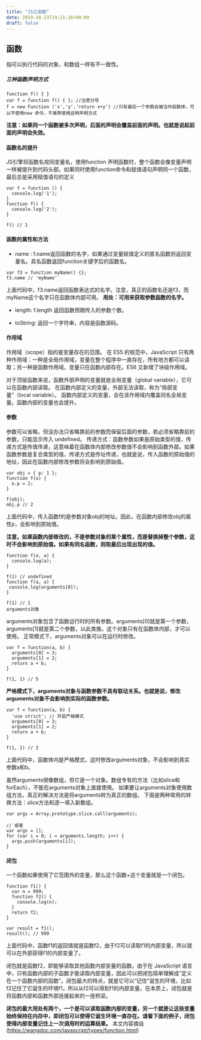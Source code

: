 ```yaml
---
title: "JS之函数"
date: 2019-10-23T19:21:26+08:00
draft: false
---
```

## 函数

指可以执行代码的对象，和数组一样有不一致性。

##### 三种函数声明方式
```
function f() { }
var f = function f() { }; //注意分号
f = new Function ('x','y','return x+y') //只有最后一个参数会被当作函数体，可以不使用new 命令，不推荐使用这种声明方式
```

**注意：如果同一个函数被多次声明，后面的声明会覆盖前面的声明。也就是说起前面的声明会失效。**

#### 函数名的提升
JS引擎将函数名视同变量名，使用function 声明函数时，整个函数会像变量声明一样被提升到代码头部。如果同时使用function命令和赋值语句声明同一个函数，最后总是采用赋值语句的定义

```
var f = function () {
  console.log('1');
}
function f() {
  console.log('2');
}

f() // 1
```

#### 函数的属性和方法

* name :  f.name返回函数的名字，如果通过变量赋值定义的匿名函数则返回变量名。具名函数返回function关键字后的函数名。

```
var f3 = function myName() {};
f3.name // 'myName'
```

上面代码中，f3.name返回函数表达式的名字。注意，真正的函数名还是f3，而myName这个名字只在函数体内部可用。
**用处：可用来获取参数函数的名字。**

* length: f.length 返回函数预期传入的参数个数。

* toString: 返回一个字符串，内容是函数源码。

#### 作用域

作用域（scope）指的是变量存在的范围。
在 ES5 的规范中，JavaScript 只有两种作用域：一种是全局作用域，变量在整个程序中一直存在，所有地方都可以读取；另一种是函数作用域，变量只在函数内部存在。ES6 又新增了块级作用域。

对于顶层函数来说，函数外部声明的变量就是全局变量（global variable），它可以在函数内部读取。
在函数内部定义的变量，外部无法读取，称为“局部变量”（local variable）。
函数内部定义的变量，会在该作用域内覆盖同名全局变量。函数内部的变量也会提升。

#### 参数

参数可以省略，但没办法只省略靠前的参数而保留后面的参数，若必须省略靠前的参数，只能显示传入 undefined。
传递方式：函数参数如果是原始类型的值，传递方式是传值传递，这意味着在函数体内部修改参数值不会影响到函数外部。如果函数参数是复合类型的值，传递方式是传址传递，也就是说，传入函数的原始值的地址，因此在函数内部修改参数将会影响到原始值。
```
var obj = { p: 1 };
function f(o) {
  o.p = 2;
}

f(obj);
obj.p // 2
```
上面代码中，传入函数f的是参数对象obj的地址。因此，在函数内部修改obj的属性p，会影响到原始值。

**注意，如果函数内部修改的，不是参数对象的某个属性，而是替换掉整个参数，这时不会影响到原始值。如果有同名函数，则取最后出现出现的值。**
```
function f(a, a) {
  console.log(a);
}

f(1) // undefined
function f(a, a) {
 console.log(arguments[0]);
}

f(1) // 1
arguments对象
```

arguments对象包含了函数运行时的所有参数。arguments[0]就是第一个参数，arguments[1]就是第二个参数，以此类推。这个对象只有在函数体内部，才可以使用。
正常模式下，arguments对象可以在运行时修改。
```
var f = function(a, b) {
  arguments[0] = 3;
  arguments[1] = 2;
  return a + b;
}

f(1, 1) // 5
```
**严格模式下，arguments对象与函数参数不具有联动关系。也就是说，修改arguments对象不会影响到实际的函数参数。**
```
var f = function(a, b) {
  'use strict'; // 开启严格模式
  arguments[0] = 3;
  arguments[1] = 2;
  return a + b;
}

f(1, 1) // 2
```
上面代码中，函数体内是严格模式，这时修改arguments对象，不会影响到真实参数a和b。

虽然arguments很像数组，但它是一个对象。数组专有的方法（比如slice和forEach），不能在arguments对象上直接使用。
如果要让arguments对象使用数组方法，真正的解决方法是将arguments转为真正的数组。
下面是两种常用的转换方法：slice方法和逐一填入新数组。
```
var args = Array.prototype.slice.call(arguments);

// 或者
var args = [];
for (var i = 0; i < arguments.length; i++) {
  args.push(arguments[i]);
}
```

#### 闭包
一个函数如果使用了它范围外的变量，那么这个函数+这个变量就是一个闭包。
```
function f1() {
  var n = 999;
  function f2() {
    console.log(n);
  }
  return f2;
}

var result = f1();
result(); // 999
```
上面代码中，函数f1的返回值就是函数f2，由于f2可以读取f1的内部变量，所以就可以在外部获得f1的内部变量了。

闭包就是函数f2，即能够读取其他函数内部变量的函数。由于在 JavaScript 语言中，只有函数内部的子函数才能读取内部变量，因此可以把闭包简单理解成“定义在一个函数内部的函数”。闭包最大的特点，就是它可以“记住”诞生的环境，比如f2记住了它诞生的环境f1，所以从f2可以得到f1的内部变量。在本质上，闭包就是将函数内部和函数外部连接起来的一座桥梁。

**闭包的最大用处有两个，一个是可以读取函数内部的变量，另一个就是让这些变量始终保持在内存中，即闭包可以使得它诞生环境一直存在。请看下面的例子，闭包使得内部变量记住上一次调用时的运算结果。**
本文内容摘自(https://wangdoc.com/javascript/types/function.html)